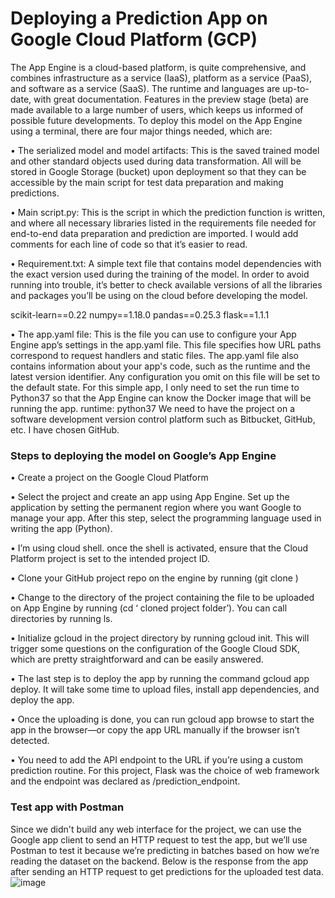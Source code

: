 # Deploying a Prediction App on Google Cloud Platform (GCP)

The App Engine is a cloud-based platform, is quite comprehensive, and combines infrastructure as a service (IaaS), platform as a service (PaaS), and software as a service (SaaS). The runtime and languages are up-to-date, with great documentation. Features in the preview stage (beta) are made available to a large number of users, which keeps us informed of possible future developments.
To deploy this model on the App Engine using a terminal, there are four major things needed, which are:

•	The serialized model and model artifacts: This is the saved trained model and other standard objects used during data transformation. All will be stored in Google Storage (bucket) upon deployment so that they can be accessible by the main script for test data preparation and making predictions.

•	Main script.py: This is the script in which the prediction function is written, and where all necessary libraries listed in the requirements file needed for end-to-end data preparation and prediction are imported. I would add comments for each line of code so that it’s easier to read.

•	Requirement.txt: A simple text file that contains model dependencies with the exact version used during the training of the model. In order to avoid running into trouble, it’s better to check available versions of all the libraries and packages you’ll be using on the cloud before developing the model.

scikit-learn==0.22
numpy==1.18.0
pandas==0.25.3
flask==1.1.1

•	The app.yaml file: This is the file you can use to configure your App Engine app’s settings in the app.yaml file. This file specifies how URL paths correspond to request handlers and static files. The app.yaml file also contains information about your app's code, such as the runtime and the latest version identifier. Any configuration you omit on this file will be set to the default state. For this simple app, I only need to set the run time to Python37 so that the App Engine can know the Docker image that will be running the app.
runtime: python37
We need to have the project on a software development version control platform such as Bitbucket, GitHub, etc. I have chosen GitHub.

### Steps to deploying the model on Google’s App Engine

•	Create a project on the Google Cloud Platform

•	Select the project and create an app using App Engine. Set up the application by setting the permanent region where you want Google to manage your app. After this step, select the programming language used in writing the app (Python).

•	I’m using cloud shell. once the shell is activated, ensure that the Cloud Platform project is set to the intended project ID.

•	Clone your GitHub project repo on the engine by running (git clone <link to clone your repository> )

•	Change to the directory of the project containing the file to be uploaded on App Engine by running (cd ‘ cloned project folder’). You can call directories by running ls.

•	Initialize gcloud in the project directory by running gcloud init. This will trigger some questions on the configuration of the Google Cloud SDK, which are pretty straightforward and can be easily answered.

•	The last step is to deploy the app by running the command gcloud app deploy. It will take some time to upload files, install app dependencies, and deploy the app.

•	Once the uploading is done, you can run gcloud app browse to start the app in the browser—or copy the app URL manually if the browser isn’t detected.

•	You need to add the API endpoint to the URL if you’re using a custom prediction routine. For this project, Flask was the choice of web framework and the endpoint was declared as /prediction_endpoint.

### Test app with Postman

Since we didn't build any web interface for the project, we can use the Google app client to send an HTTP request to test the app, but we’ll use Postman to test it because we’re predicting in batches based on how we’re reading the dataset on the backend. Below is the response from the app after sending an HTTP request to get predictions for the uploaded test data.
![image](https://github.com/Zubiaaa/Deploying-Machine-Learning-Models-on-Google-Cloud-Platform/assets/67237943/7ce9aaf2-99bd-4a55-afaa-063f4d4f7298)




